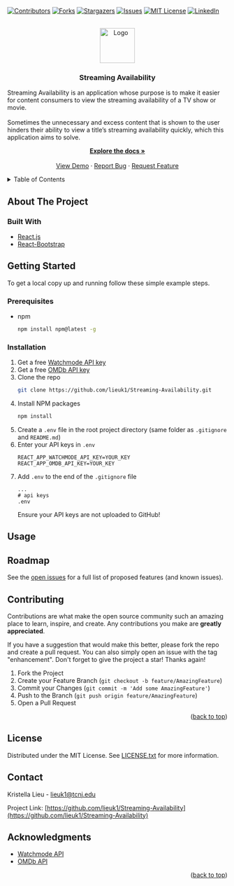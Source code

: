 <div id="top"></div>
<!--
*** Thanks for checking out the Best-README-Template. If you have a suggestion
*** that would make this better, please fork the repo and create a pull request
*** or simply open an issue with the tag "enhancement".
*** Don't forget to give the project a star!
*** Thanks again! Now go create something AMAZING! :D
-->



<!-- PROJECT SHIELDS -->
<!--
*** I'm using markdown "reference style" links for readability.
*** Reference links are enclosed in brackets [ ] instead of parentheses ( ).
*** See the bottom of this document for the declaration of the reference variables
*** for contributors-url, forks-url, etc. This is an optional, concise syntax you may use.
*** https://www.markdownguide.org/basic-syntax/#reference-style-links
-->
[![Contributors][contributors-shield]][contributors-url]
[![Forks][forks-shield]][forks-url]
[![Stargazers][stars-shield]][stars-url]
[![Issues][issues-shield]][issues-url]
[![MIT License][license-shield]][license-url]
[![LinkedIn][linkedin-shield]][linkedin-url]



<!-- PROJECT LOGO -->
<br />
<div align="center">
  <a href="https://github.com/lieuk1/Streaming-Availability">
    <img src="images/logo.png" alt="Logo" width="80" height="80">
  </a>

<h3 align="center">Streaming Availability</h3>

  <p>
    <p align="left">
    Streaming Availability is an application whose purpose is to make it easier for content consumers to view the streaming availability of a TV show or movie. 
    <br />
    <br />
    Sometimes the unnecessary and excess content that is shown to the user hinders their ability to view a title’s streaming availability quickly, which this application aims to solve.
    </p>
    <a href="https://github.com/lieuk1/Streaming-Availability"><strong>Explore the docs »</strong></a>
    <br />
    <br />
    <a href="https://github.com/lieuk1/Streaming-Availability">View Demo</a>
    ·
    <a href="https://github.com/lieuk1/Streaming-Availability/issues">Report Bug</a>
    ·
    <a href="https://github.com/lieuk1/Streaming-Availability/issues">Request Feature</a>
  </p>
</div>



<!-- TABLE OF CONTENTS -->
<details>
  <summary>Table of Contents</summary>
  <ol>
    <li>
      <a href="#about-the-project">About The Project</a>
      <ul>
        <li><a href="#built-with">Built With</a></li>
      </ul>
    </li>
    <li>
      <a href="#getting-started">Getting Started</a>
      <ul>
        <li><a href="#prerequisites">Prerequisites</a></li>
        <li><a href="#installation">Installation</a></li>
      </ul>
    </li>
    <li><a href="#usage">Usage</a></li>
    <li><a href="#roadmap">Roadmap</a></li>
    <li><a href="#contributing">Contributing</a></li>
    <li><a href="#license">License</a></li>
    <li><a href="#contact">Contact</a></li>
    <li><a href="#acknowledgments">Acknowledgments</a></li>
  </ol>
</details>



<!-- ABOUT THE PROJECT -->
## About The Project

<!-- [![Product Name Screen Shot][product-screenshot]](https://example.com) -->



### Built With

* [React.js](https://reactjs.org/)
* [React-Bootstrap](https://react-bootstrap.github.io/)



<!-- GETTING STARTED -->
## Getting Started

To get a local copy up and running follow these simple example steps.

### Prerequisites

* npm
  ```sh
  npm install npm@latest -g
  ```

### Installation

1. Get a free [Watchmode API key](https://api.watchmode.com/) 
2. Get a free [OMDb API key](https://www.omdbapi.com/)
3. Clone the repo
   ```sh
   git clone https://github.com/lieuk1/Streaming-Availability.git
   ```
4. Install NPM packages
   ```sh
   npm install
   ```
5. Create a `.env` file in the root project directory (same    folder as `.gitignore` and `README.md`)
6. Enter your API keys in `.env`
   ```.env
   REACT_APP_WATCHMODE_API_KEY=YOUR_KEY
   REACT_APP_OMDB_API_KEY=YOUR_KEY
   ```
7. Add `.env` to the end of the `.gitignore` file
   ```.gitignore
   ...
   # api keys
   .env
   ```
   Ensure your API keys are not uploaded to GitHub!



<!-- USAGE EXAMPLES -->
## Usage

<!-- Use this space to show useful examples of how a project can be used. Additional screenshots, code examples and demos work well in this space. You may also link to more resources.

_For more examples, please refer to the [Documentation](https://example.com)_ -->

<!-- <p align="right">(<a href="#top">back to top</a>)</p> -->



<!-- ROADMAP -->
## Roadmap

<!-- - [] Feature 1
- [] Feature 2
- [] Feature 3
    - [] Nested Feature -->

See the [open issues](https://github.com/lieuk1/Streaming-Availability/issues) for a full list of proposed features (and known issues).

<!-- <p align="right">(<a href="#top">back to top</a>)</p> -->



<!-- CONTRIBUTING -->
## Contributing

Contributions are what make the open source community such an amazing place to learn, inspire, and create. Any contributions you make are **greatly appreciated**.

If you have a suggestion that would make this better, please fork the repo and create a pull request. You can also simply open an issue with the tag "enhancement".
Don't forget to give the project a star! Thanks again!

1. Fork the Project
2. Create your Feature Branch (`git checkout -b feature/AmazingFeature`)
3. Commit your Changes (`git commit -m 'Add some AmazingFeature'`)
4. Push to the Branch (`git push origin feature/AmazingFeature`)
5. Open a Pull Request

<p align="right">(<a href="#top">back to top</a>)</p>



<!-- LICENSE -->
## License

Distributed under the MIT License. See [LICENSE.txt](https://github.com/lieuk1/Streaming-Availability/blob/main/LICENSE.txt) for more information.



<!-- CONTACT -->
## Contact

Kristella Lieu - lieuk1@tcnj.edu

Project Link: [https://github.com/lieuk1/Streaming-Availability](https://github.com/lieuk1/Streaming-Availability)



<!-- ACKNOWLEDGMENTS -->
## Acknowledgments

* [Watchmode API](https://api.watchmode.com/)
* [OMDb API](https://www.omdbapi.com/)

<p align="right">(<a href="#top">back to top</a>)</p>



<!-- MARKDOWN LINKS & IMAGES -->
<!-- https://www.markdownguide.org/basic-syntax/#reference-style-links -->
[contributors-shield]: https://img.shields.io/github/contributors/lieuk1/Streaming-Availability.svg?style=for-the-badge
[contributors-url]: https://github.com/lieuk1/Streaming-Availability/graphs/contributors
[forks-shield]: https://img.shields.io/github/forks/lieuk1/Streaming-Availability.svg?style=for-the-badge
[forks-url]: https://github.com/lieuk1/Streaming-Availability/network/members
[stars-shield]: https://img.shields.io/github/stars/lieuk1/Streaming-Availability.svg?style=for-the-badge
[stars-url]: https://github.com/lieuk1/Streaming-Availability/stargazers
[issues-shield]: https://img.shields.io/github/issues/lieuk1/Streaming-Availability.svg?style=for-the-badge
[issues-url]: https://github.com/lieuk1/Streaming-Availability/issues
[license-shield]: https://img.shields.io/github/license/lieuk1/Streaming-Availability.svg?style=for-the-badge
[license-url]: https://github.com/lieuk1/Streaming-Availability/blob/main/LICENSE
[linkedin-shield]: https://img.shields.io/badge/-LinkedIn-black.svg?style=for-the-badge&logo=linkedin&colorB=555
[linkedin-url]: https://www.linkedin.com/in/krystelle-lieu-aa4110148/
[product-screenshot]: images/screenshot.png
